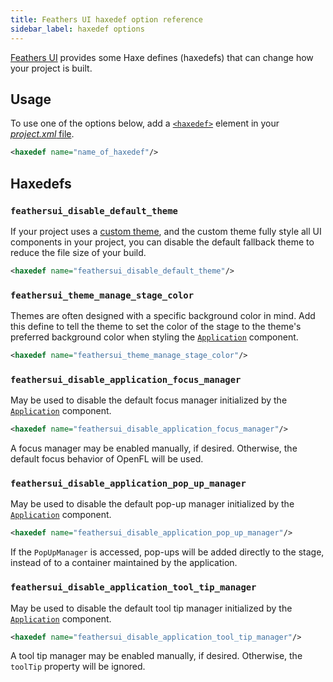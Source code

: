 ```yaml
---
title: Feathers UI haxedef option reference
sidebar_label: haxedef options
---
```


[Feathers UI](/) provides some Haxe defines (haxedefs) that can change how your project is built.

## Usage

To use one of the options below, add a [`<haxedef>`](https://lime.openfl.org/docs/project-files/xml-format/#haxedef) element in your [_project.xml_ file](https://lime.openfl.org/docs/project-files/xml-format/).

```xml
<haxedef name="name_of_haxedef"/>
```

## Haxedefs

### `feathersui_disable_default_theme`

If your project uses a [custom theme](./custom-themes.md), and the custom theme fully style all UI components in your project, you can disable the default fallback theme to reduce the file size of your build.

```xml
<haxedef name="feathersui_disable_default_theme"/>
```

### `feathersui_theme_manage_stage_color`

Themes are often designed with a specific background color in mind. Add this define to tell the theme to set the color of the stage to the theme's preferred background color when styling the [`Application`](./application.md) component.

```xml
<haxedef name="feathersui_theme_manage_stage_color"/>
```

### `feathersui_disable_application_focus_manager`

May be used to disable the default focus manager initialized by the [`Application`](./application.md) component.

```xml
<haxedef name="feathersui_disable_application_focus_manager"/>
```

A focus manager may be enabled manually, if desired. Otherwise, the default focus behavior of OpenFL will be used.

### `feathersui_disable_application_pop_up_manager`

May be used to disable the default pop-up manager initialized by the [`Application`](./application.md) component.

```xml
<haxedef name="feathersui_disable_application_pop_up_manager"/>
```

If the `PopUpManager` is accessed, pop-ups will be added directly to the stage, instead of to a container maintained by the application.

### `feathersui_disable_application_tool_tip_manager`

May be used to disable the default tool tip manager initialized by the [`Application`](./application.md) component.

```xml
<haxedef name="feathersui_disable_application_tool_tip_manager"/>
```

A tool tip manager may be enabled manually, if desired. Otherwise, the `toolTip` property will be ignored.
